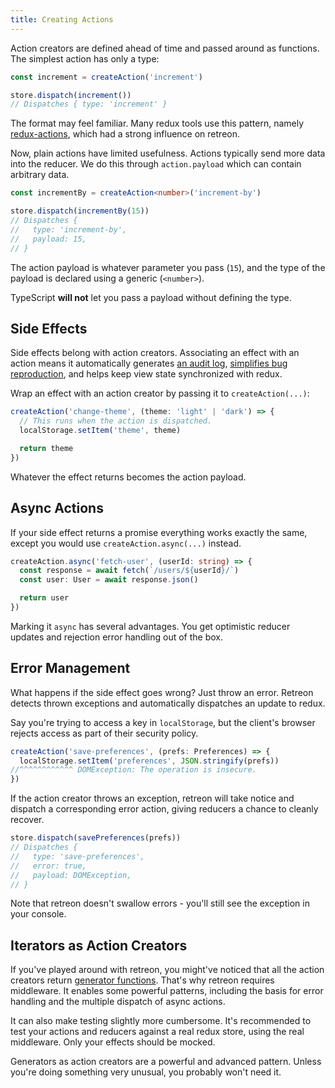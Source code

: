 ```yaml
---
title: Creating Actions
---
```


Action creators are defined ahead of time and passed around as functions. The simplest action has only a type:

```ts
const increment = createAction('increment')

store.dispatch(increment())
// Dispatches { type: 'increment' }
```

The format may feel familiar. Many redux tools use this pattern, namely [redux-actions](https://github.com/redux-utilities/redux-actions), which had a strong influence on retreon.

Now, plain actions have limited usefulness. Actions typically send more data into the reducer. We do this through `action.payload` which can contain arbitrary data.

```ts
const incrementBy = createAction<number>('increment-by')

store.dispatch(incrementBy(15))
// Dispatches {
//   type: 'increment-by',
//   payload: 15,
// }
```

The action payload is whatever parameter you pass (`15`), and the type of the payload is declared using a generic (`<number>`).

TypeScript **will not** let you pass a payload without defining the type.

## Side Effects
Side effects belong with action creators. Associating an effect with an action means it automatically generates [an audit log](https://github.com/LogRocket/redux-logger), [simplifies bug reproduction](https://github.com/vidit-sh/redux-sentry-middleware), and helps keep view state synchronized with redux.

Wrap an effect with an action creator by passing it to `createAction(...)`:

```ts
createAction('change-theme', (theme: 'light' | 'dark') => {
  // This runs when the action is dispatched.
  localStorage.setItem('theme', theme)

  return theme
})
```

Whatever the effect returns becomes the action payload.

## Async Actions
If your side effect returns a promise everything works exactly the same, except you would use `createAction.async(...)` instead.

```ts
createAction.async('fetch-user', (userId: string) => {
  const response = await fetch(`/users/${userId}/`)
  const user: User = await response.json()

  return user
})
```

Marking it `async` has several advantages. You get optimistic reducer updates and rejection error handling out of the box.

## Error Management
What happens if the side effect goes wrong? Just throw an error. Retreon detects thrown exceptions and automatically dispatches an update to redux.

Say you're trying to access a key in `localStorage`, but the client's browser rejects access as part of their security policy.

```ts
createAction('save-preferences', (prefs: Preferences) => {
  localStorage.setItem('preferences', JSON.stringify(prefs))
//^^^^^^^^^^^^ DOMException: The operation is insecure.
})
```

If the action creator throws an exception, retreon will take notice and dispatch a corresponding error action, giving reducers a chance to cleanly recover.

```ts
store.dispatch(savePreferences(prefs))
// Dispatches {
//   type: 'save-preferences',
//   error: true,
//   payload: DOMException,
// }
```

Note that retreon doesn't swallow errors - you'll still see the exception in your console.

## Iterators as Action Creators
If you've played around with retreon, you might've noticed that all the action creators return [generator functions](https://developer.mozilla.org/en-US/docs/Web/JavaScript/Reference/Global_Objects/Generator). That's why retreon requires middleware. It enables some powerful patterns, including the basis for error handling and the multiple dispatch of async actions.

It can also make testing slightly more cumbersome. It's recommended to test your actions and reducers against a real redux store, using the real middleware. Only your effects should be mocked.

<!-- TODO: Link to testing conventions. Not yet written. -->

Generators as action creators are a powerful and advanced pattern. Unless you're doing something very unusual, you probably won't need it.
